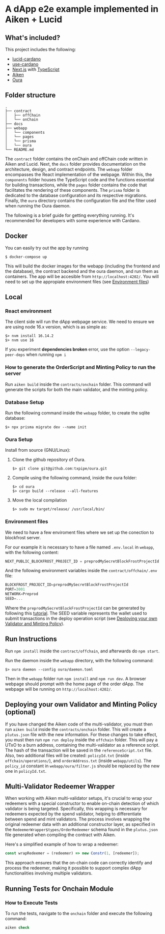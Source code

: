 # A dApp e2e example implemented in Aiken + Lucid

## What's included?

This project includes the following:

- [lucid-cardano](https://www.github.com/spacebudz/lucid)
- [use-cardano](https://www.github.com/use-cardano/use-cardano)
- [Next.js](https://nextjs.org/) with [TypeScript](https://www.typescriptlang.org/)
- [Aiken](https://aiken-lang.org/)
- [Oura](https://github.com/txpipe/oura)

## Folder structure

```shell
.
├── contract
│   ├── offChain
│   └── onChain
├── docs
├── webapp
│   └── components
│   └── pages
│   └── prisma
│   └── oura
└── README.md
```

The `contract` folder contains the onChain and offChain code written in Aiken and Lucid. Next, the `docs` folder provides documentation on the architecture, design, and contract endpoints. The `webapp` folder encompasses the React implementation of the webpage. Within this, the `components` folder houses the TypeScript code and the functions essential for building transactions, while the `pages` folder contains the code that facilitates the rendering of these components. The `prisma` folder is dedicated to the database configuration and its respective migrations. Finally, the `oura` directory contains the configuration file and the filter used when running the Oura daemon.

The following is a brief guide for getting everything running. It's recommended for developers
with some experience with Cardano.

## Docker

You can easily try out the app by running

```shell
$ docker-compose up
```

This will build the docker images for the webapp (including the frontend and the database), the contract backend and the oura daemon, and run them as containers. The app will be accesible from `http://localhost:4202/`.
You will need to set up the appropiate environment files (see [Environment files](#environment-files))

## Local

### React environment

The client side will run the dApp webpage service.
We need to ensure we are using node 16.x version, which is as simple as:

```shell
$> nvm install 16.14.2
$> nvm use 16
```

If you experiment **dependencies broken** error, use the option `--legacy-peer-deps` when running `npm i`

### How to generate the OrderScript and Minting Policy to run the server

Run `aiken build` inside the `contracts/onchain` folder. This command will generate the scripts for both the main validator, and the minting policy.

### Database Setup

Run the following command inside the `webapp` folder, to create the sqlite database:

```shell
$> npx prisma migrate dev --name init
```

### Oura Setup

Install from source (GNU/Linux):

1. Clone the github repository of Oura.

   ```shell
   $> git clone git@github.com:txpipe/oura.git
   ```

2. Compile using the following command, inside the oura folder:

   ```shell
   $> cd oura
   $> cargo build --release --all-features
   ```

3. Move the local compilation

   ```shell
   $> sudo mv target/release/ /usr/local/bin/
   ```

### Environment files

We need to have a few enviroment files where we set up the conection to blockfrost server.

For our example it is necessary to have a file named `.env.local` in `webapp`, with the following content:

```js
NEXT_PUBLIC_BLOCKFROST_PROJECT_ID = preprodMySecretBlockFrostProjectId;
```

And the following environment variables inside the `contract/offchain/.env` file:

```js
BLOCKFROST_PROJECT_ID=preprodMySecretBlockFrostProjectId
PORT=3001
NETWORK=Preprod
SEED=...
```

Where the `preprodMySecretBlockFrostProjectId` can be generated by following this [tutorial](https://blockfrost.dev/docs/overview/getting-started).
The SEED variable represents the wallet used to submit transactions in the deploy operation script (see [Deploying your own Validator and Minting Policy](<#deploying-your-own-validator-and-minting-policy-(optional)>)).

## Run Instructions

Run `npm install` inside the `contract/offchain`, and afterwards do `npm start`.

Run the daemon inside the `webapp` directory, with the following command:

```shell
$> oura daemon --config oura/daemon.toml
```

Then in the `webapp` folder run `npm install` and `npm run dev`. A browser webpage should prompt with the home page of the order dApp. The webpage will be running on `http://localhost:4202/`.

## Deploying your own Validator and Minting Policy (optional)

If you have changed the Aiken code of the multi-validator, you must then run `aiken build` inside the `contracts/onchain` folder. This will create a `plutus.json` file with the new information. For these changes to take effect, you must then run `npm run deploy` inside the `offchain` folder. This will pay a UTxO to a burn address, containing the multi-validator as a reference script. The hash of the transaction will be saved in the `referenceScript.txt` file. Also, two additional files will be created: `policyId.txt` (inside `offchain/operations/`), and `orderAddress.txt` (inside `webapp/utils`). The `policy_id` constant in `webapp/oura/filter.js` should be replaced by the new one in `policyId.txt`.

## Multi-Validator Redeemer Wrapper

When working with Aiken multi-validator setups, it's crucial to wrap your redeemers with a special constructor to enable on-chain detection of which validator is being targeted. Specifically, this wrapping is necessary for redeemers expected by the spend validator, helping to differentiate between spend and mint validators. The process involves wrapping the original redeemer data with an additional constructor layer, as specified in the `RedeemerWrapper$types/OrderRedeemer` schema found in the `plutus.json` file generated when compiling the contract with Aiken.

Here's a simplified example of how to wrap a redeemer:

```javascript
const wrapRedeemer = (redeemer) => new Constr(1, [redeemer]);
```

This approach ensures that the on-chain code can correctly identify and process the redeemer, making it possible to support complex dApp functionalities involving multiple validators.

## Running Tests for Onchain Module

### How to Execute Tests

To run the tests, navigate to the `onchain` folder and execute the following command:

```sql
aiken check
```
